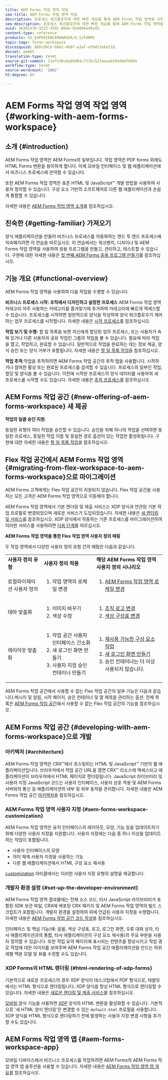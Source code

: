 ```yaml
---
title: AEM Forms 작업 영역 작업
seo-title: AEM Forms 작업 영역 작업
description: 프로세스 워크플로우에 대한 빠른 개요를 통해 AEM Forms 작업 영역을 시작합니다.
seo-description: 프로세스 워크플로우에 대한 빠른 개요를 통해 AEM Forms 작업 영역을 시작합니다.
uuid: 36381e7b-1533-459c-80de-92e806a49cd5
content-type: reference
products: SG_EXPERIENCEMANAGER/6.5/FORMS
topic-tags: forms-workspace
discoiquuid: 866cd9cb-6661-4b0f-a3af-e39453e6e51b
docset: aem65
translation-type: tm+mt
source-git-commit: 21efe30c6a69d04c737bc523aeaab504db8f605b
workflow-type: tm+mt
source-wordcount: '1062'
ht-degree: 0%

---
```



# AEM Forms 작업 영역 작업 영역{#working-with-aem-forms-workspace}

## 소개 {#introduction}

AEM Forms 작업 영역은 AEM Forms의 일부입니다. 작업 영역은 PDF forms 외에도 HTML Forms 변환을 용이하게 합니다. 이제 모바일 인터페이스 및 웹 애플리케이션에서 비즈니스 프로세스에 관여할 수 있습니다.

또한 AEM Forms 작업 영역은 표준 HTML 및 JavaScript™ 개발 방법을 사용하여 사용자 정의할 수 있습니다. 구성 요소 기반의 소프트웨어로 다른 웹 애플리케이션과 손쉽게 통합할 수 있습니다.

자세한 내용은 [AEM Forms 작업 영역 소개](/help/forms/using/introduction-html-workspace.md)를 참조하십시오.

## 친숙한 {#getting-familiar} 가져오기

양식 애플리케이션을 만들어 비즈니스 프로세스를 자동화하는 엔드 투 엔드 프로세스에 익숙해지려면 이 연습을 따르십시오. 이 연습에서는 워크벤치, 디자이너 및 AEM Forms 작업 영역을 사용하여 응용 프로그램을 만들고, 관리하고, 테스트할 수 있습니다. 구현에 대한 자세한 내용은 [첫 번째 AEM Forms 응용 프로그램 만들기](https://help.adobe.com/en_US/livecycle/11.0/CreateFirstApp/index.html)를 참조하십시오.

## 기능 개요 {#functional-overview}

AEM Forms 작업 영역을 사용하여 다음 작업을 수행할 수 있습니다.

**비즈니스 프로세스 시작: 조직에서 디자인하고 설정한 프로세스** AEM Forms 작업 영역 카테고리 자주 사용하는 카테고리를 즐겨찾기에 추가하여 카테고리에 빠르게 액세스할 수 있습니다. 프로세스를 시작하면 일반적으로 양식을 작성하여 양식 워크플로우가 제어하는 업무 프로세스를 시작합니다. 자세한 내용은 [시작 프로세스](/help/forms/using/starting-processes.md)를 참조하십시오.

**작업 보기 및 수행:** 할 일 목록을 보면 자신에게 할당된 업무 프로세스, 또는 사용자가 속해 있거나 다른 사용자의 공유 작업인 그룹의 작업을 볼 수 있습니다. 필요에 따라 작업을 열고, 작업하고, 완료할 수 있습니다. 일반적으로 작업을 완료하는 데는 정보 제공, 양식 승인 또는 양식 거부가 포함됩니다. 자세한 내용은 [할 일 목록 작업](/help/forms/using/todo-lists.md)을 참조하십시오.

**작업 추적**:작업을 추적하려면 AEM Forms 작업 공간의 추적 탭을 사용합니다. 시작하거나 참여한 활성 또는 완료된 프로세스를 검색할 수 있습니다. 프로세스의 일부인 작업, 할당 및 양식을 볼 수 있습니다. 이전에 시작한 프로세스의 양식 데이터를 사용하여 새 프로세스를 시작할 수도 있습니다. 자세한 내용은 [추적 프로세스](/help/forms/using/tracking-processes.md)를 참조하십시오.

## AEM Forms 작업 공간 {#new-offering-of-aem-forms-workspace} 새 제공

**작업의 일괄 승인 지원**:

동일한 유형의 여러 작업을 승인할 수 있습니다. 승인을 위해 하나의 작업을 선택하면 동일한 프로세스, 동일한 작업 이름 및 동일한 경로 옵션이 있는 작업만 활성화됩니다. 구현에 대한 자세한 내용은 [할 일 목록 작업](/help/forms/using/todo-lists.md)을 참조하십시오.

## Flex 작업 공간에서 AEM Forms 작업 영역 {#migrating-from-flex-workspace-to-aem-forms-workspace}으로 마이그레이션

AEM Forms 고객에게는 Flex 작업 공간이 지원되지 않습니다. Flex 작업 공간을 사용하는 모든 고객은 AEM Forms 작업 영역으로 이동해야 합니다.

AEM Forms 작업 영역에서 기본 렌더링 및 제출 서비스는 XDP 양식과 연관된 기본 작업 프로필로 변경되었으며 새로운 서비스가 도입되었습니다. 자세한 내용은 [새 렌더링 및 서비스](/help/forms/using/new-render-submit-service.md)를 참조하십시오. XDP 양식에서 작동하는 기존 프로세스를 마이그레이션하여 이러한 서비스를 사용하려면 [다음 단계](new-render-submit-service.md)를 따르십시오.

**AEM Forms 작업 영역을 통한 Flex 작업 영역 사용자 정의 매핑**

두 작업 영역에서 다양한 사용자 정의 유형 간의 매핑은 다음과 같습니다.

<table>
 <tbody>
  <tr>
   <td><strong>사용자 정의 유형 </strong></td>
   <td><strong>사용자 정의 적용 </strong></td>
   <td><strong>해당 AEM Forms 작업 영역 사용자 정의 시나리오</strong></td>
  </tr>
  <tr>
   <td>로컬라이제이션 사용자 정의</td>
   <td>
    <ol>
     <li>작업 영역의 로케일 변경</li>
    </ol> </td>
   <td>
    <ol>
     <li><a href="/help/forms/using/changing-locale-user-interface.md">AEM Forms 작업 영역 로케일 변경</a></li>
    </ol> </td>
  </tr>
  <tr>
   <td>테마 맞춤화</td>
   <td>
    <ol>
     <li>이미지 바꾸기</li>
     <li>색상 수정</li>
    </ol> </td>
   <td>
    <ol>
     <li><a href="/help/forms/using/changing-organization-logo-branding.md">조직 로고 변경</a> </li>
     <li><a href="/help/forms/using/changing-color-scheme-interface.md">색상 구성표 변경</a></li>
    </ol> </td>
  </tr>
  <tr>
   <td>레이아웃 맞춤화</td>
   <td>
    <ol>
     <li>작업 공간 사용자 인터페이스 간소화<br /> </li>
     <li>새 로그인 화면 만들기</li>
     <li>사용자 지정 승인 컨테이너 만들기</li>
    </ol> </td>
   <td>
    <ol>
     <li><a href="/help/forms/using/description-reusable-components.md">재사용 가능한 구성 요소 작업</a></li>
     <li><a href="/help/forms/using/creating-new-login-screen.md">새 로그인 화면 만들기</a></li>
     <li>승인 컨테이너는 더 이상 사용되지 않습니다.</li>
    </ol> </td>
  </tr>
 </tbody>
</table>

AEM Forms 작업 공간에서 사용할 수 없는 Flex 작업 공간의 일부 기능은 다음과 같습니다.메시지 및 알림, 시작 페이지, 승인 컨테이너 및 열 제목을 관리하는 옵션. 전체 목록은 [AEM Forms 작업 공간](/help/forms/using/features-flex-workspace-available-html.md)에서 사용할 수 없는 Flex 작업 공간의 기능을 참조하십시오.

## AEM Forms 작업 공간 {#developing-with-aem-forms-workspace}으로 개발

### 아키텍처 {#architecture}

AEM Forms 작업 영역은 CRX™에서 호스팅되는 HTML 및 JavaScript™ 기반의 웹 애플리케이션입니다. 브라우저에서 작업 공간 URL을 열면 CRX™ 리소스에 액세스되고 애플리케이션이 브라우저에서 HTML 페이지로 렌더링됩니다. JavaScript 라이브러리 및 사용자 지정 JavaScript 코드는 사용자 인터페이스, 사용자 상호 작용 및 AEM Forms 서버와의 통신 등 애플리케이션의 내부 및 외부 동작을 관리합니다. 자세한 내용은 AEM Forms 작업 공간 [아키텍처](/help/forms/using/html-workspace-architecture.md)을 참조하십시오.

### AEM Forms 작업 영역 사용자 지정 {#aem-forms-workspace-customization}

AEM Forms 작업 영역은 유저 인터페이스의 레이아웃, 모양, 기능 등을 업데이트하기 위해 다양한 사용자 지정을 지원합니다. 사용자 지정에는 다음 중 하나 이상을 업데이트하는 작업이 포함됩니다.

* 사용자 인터페이스의 모양
* 의미 체계 사용자 지정을 사용하는 기능
* 다른 웹 애플리케이션에서 HTML 구성 요소 재사용

[customization](introduction-customizing-html-workspace.md#types-of-customizations) 아티클에서는 이러한 사용자 지정 유형의 설명을 제공합니다.

### 개발자 환경 설정 {#set-up-the-developer-environment}

AEM Forms 작업 영역 결과물에는 전체 소스 코드, 타사 JavaScript 라이브러리가 포함된 SDK 보관 파일, CRX에 배포된 CRX 패키지 및 AEM Forms 작업 영역의 빌드 스크립트가 포함됩니다. 개발자 환경을 설정하여 위에 언급된 사용자 지정을 수행합니다. 자세한 내용은 [AEM Forms 작업 공간 코드 작성](introduction-customizing-html-workspace.md#building-html-workspace-code)을 참조하십시오.

인터페이스 및 핵심 기능(예: 글꼴, 색상 구성표, 로고, 로그인 화면, 오류 대화 상자, 타사 애플리케이션과의 통합, 타사 애플리케이션의 구성 요소 재사용)의 주요 부분을 사용자 정의할 수 있습니다. 또한 작업 요약 페이지에 표시되는 컨텐츠를 향상시키고 작업 경로 작업에 대한 이미지를 보여주며 AEM Forms 작업 공간 애플리케이션을 만드는 하위 레벨 백본 모델 및 뷰를 수정할 수도 있습니다.

### XDP Forms의 HTML 렌더링 {#html-rendering-of-xdp-forms}

기본적으로 새로운 프로세스의 경우 XDP 양식이 데스크탑에서 PDF 형식으로, 태블릿에서는 HTML 형식으로 렌더링됩니다. XDP 양식을 항상 HTML 형식으로 렌더링할 수 있습니다. 자세한 내용은 [새로운 렌더링 및 제출 서비스](/help/forms/using/new-render-submit-service.md)를 참조하십시오.

[모바일 ](https://helpx.adobe.com/livecycle/help/mobile-forms/introduction.html) 양식 기능을 사용하면  [XDP](https://helpx.adobe.com/livecycle/help/mobile-forms/creating-profile.html) 양식의 HTML 변환을 활성화할 수 있습니다. 기본적으로 &#39;새 HTML 양식 렌더링&#39;은 변경할 수 있는 `default.html` 프로필을 사용합니다. XDP 양식을 HTML 형식으로 렌더링하기 전에 발생하는 사용자 지정 변경 사항을 추가할 수도 있습니다.

## AEM Forms 작업 영역 앱 {#aem-forms-workspace-app}

모바일 디바이스에서 비즈니스 프로세스를 작업하려면 AEM Forms의 AEM Forms 작업 영역 앱 솔루션을 사용할 수 있습니다. 자세한 내용은 [AEM Forms 작업 영역 앱 개요](https://helpx.adobe.com/livecycle/help/mobile-workspace/mobile-workspace-overview.html)를 참조하십시오.
